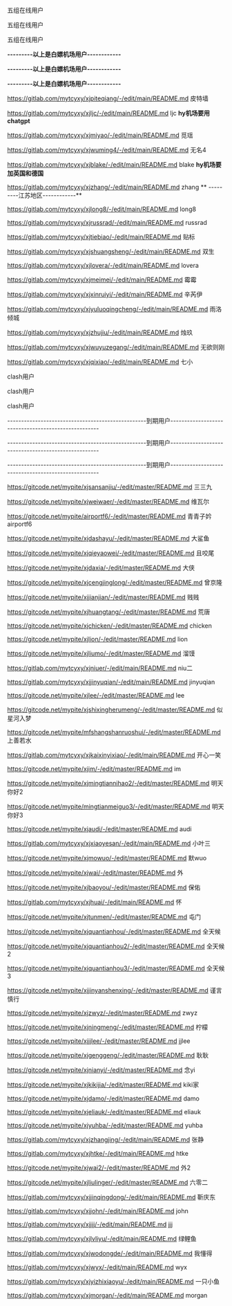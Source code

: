 五组在线用户

五组在线用户

五组在线用户       

**---------以上是白嫖机场用户------------**

**---------以上是白嫖机场用户------------**

**---------以上是白嫖机场用户------------**

https://gitlab.com/mytcyxy/xjpiteqiang/-/edit/main/README.md 皮特墙

https://gitlab.com/mytcyxy/xjljc/-/edit/main/README.md ljc **hy机场要用chatgpt**

https://gitlab.com/mytcyxy/xjmiyao/-/edit/main/README.md 觅瑶 

https://gitlab.com/mytcyxy/xjwuming4/-/edit/main/README.md 无名4 

https://gitlab.com/mytcyxy/xjblake/-/edit/main/README.md blake  **hy机场要加英国和德国**

https://gitlab.com/mytcyxy/xjzhang/-/edit/main/README.md zhang    ** ---------江苏地区------------**

https://gitlab.com/mytcyxy/xjlong8/-/edit/main/README.md long8 

https://gitlab.com/mytcyxy/xjrussrad/-/edit/main/README.md  russrad 

https://gitlab.com/mytcyxy/xjtiebiao/-/edit/main/README.md 贴标

https://gitlab.com/mytcyxy/xjshuangsheng/-/edit/main/README.md 双生  

https://gitlab.com/mytcyxy/xjlovera/-/edit/main/README.md lovera

https://gitlab.com/mytcyxy/xjmeimei/-/edit/main/README.md 霉霉

https://gitlab.com/mytcyxy/xjxinruiyi/-/edit/main/README.md 辛芮伊  

https://gitlab.com/mytcyxy/xjyuluoqingcheng/-/edit/main/README.md 雨洛倾城

https://gitlab.com/mytcyxy/xjzhujiu/-/edit/main/README.md 烛玖

https://gitlab.com/mytcyxy/xjwuyuzegang/-/edit/main/README.md 无欲则刚

https://gitlab.com/mytcyxy/xjqixiao/-/edit/main/README.md 七小


clash用户

clash用户

clash用户



--------------------------------------------------到期用户----------------------------------------------------

--------------------------------------------------到期用户----------------------------------------------------

--------------------------------------------------到期用户----------------------------------------------------

https://gitcode.net/mypite/xjsansanjiu/-/edit/master/README.md 三三九

https://gitcode.net/mypite/xjweiwaer/-/edit/master/README.md 维瓦尔

https://gitcode.net/mypite/airportf6/-/edit/master/README.md 青青子妗 airportf6

https://gitcode.net/mypite/xjdashayu/-/edit/master/README.md 大鲨鱼

https://gitcode.net/mypite/xjqieyaowei/-/edit/master/README.md 且咬尾

https://gitcode.net/mypite/xjdaxia/-/edit/master/README.md 大侠

https://gitcode.net/mypite/xjcengjinglong/-/edit/master/README.md 曾京隆

https://gitcode.net/mypite/xjjianjian/-/edit/master/README.md 贱贱

https://gitcode.net/mypite/xjhuangtang/-/edit/master/README.md 荒唐

https://gitcode.net/mypite/xjchicken/-/edit/master/README.md chicken

https://gitcode.net/mypite/xjlion/-/edit/master/README.md lion

https://gitcode.net/mypite/xjliumo/-/edit/master/README.md 溜馍

https://gitlab.com/mytcyxy/xjniuer/-/edit/main/README.md niu二

https://gitlab.com/mytcyxy/xjjinyuqian/-/edit/main/README.md jinyuqian

https://gitcode.net/mypite/xjlee/-/edit/master/README.md lee

https://gitcode.net/mypite/xjshixingherumeng/-/edit/master/README.md 似星河入梦

https://gitcode.net/mypite/mfshangshanruoshui/-/edit/master/README.md 上善若水

https://gitlab.com/mytcyxy/xjkaixinyixiao/-/edit/main/README.md 开心一笑

https://gitcode.net/mypite/xjim/-/edit/master/README.md im

https://gitcode.net/mypite/xjmingtiannihao2/-/edit/master/README.md 明天你好2

https://gitcode.net/mypite/mingtianmeiguo3/-/edit/master/README.md 明天你好3

https://gitcode.net/mypite/xjaudi/-/edit/master/README.md audi 

https://gitlab.com/mytcyxy/xjxiaoyesan/-/edit/main/README.md 小叶三

https://gitcode.net/mypite/xjmowuo/-/edit/master/README.md 默wuo

https://gitcode.net/mypite/xjwai/-/edit/master/README.md 外

https://gitcode.net/mypite/xjbaoyou/-/edit/master/README.md 保佑

https://gitlab.com/mytcyxy/xjhuai/-/edit/main/README.md 怀

https://gitcode.net/mypite/xjtunmen/-/edit/master/README.md 屯门

https://gitcode.net/mypite/xjquantianhou/-/edit/master/README.md 全天候

https://gitcode.net/mypite/xjquantianhou2/-/edit/master/README.md 全天候2

https://gitcode.net/mypite/xjquantianhou3/-/edit/master/README.md  全天候3

https://gitcode.net/mypite/xjjinyanshenxing/-/edit/master/README.md 谨言慎行

https://gitcode.net/mypite/xjzwyz/-/edit/master/README.md zwyz

https://gitcode.net/mypite/xjningmeng/-/edit/master/README.md 柠檬

https://gitcode.net/mypite/xjjjlee/-/edit/master/README.md jjlee

https://gitcode.net/mypite/xjgenggeng/-/edit/master/README.md 耿耿

https://gitcode.net/mypite/xjnianyi/-/edit/master/README.md 念yi

https://gitcode.net/mypite/xjkikijia/-/edit/master/README.md kiki家

https://gitcode.net/mypite/xjdamo/-/edit/master/README.md damo

https://gitcode.net/mypite/xjeliauk/-/edit/master/README.md eliauk

https://gitcode.net/mypite/xjyuhba/-/edit/master/README.md yuhba

https://gitlab.com/mytcyxy/xjzhangjing/-/edit/main/README.md 张静

https://gitlab.com/mytcyxy/xjhtke/-/edit/main/README.md htke 

https://gitcode.net/mypite/xjwai2/-/edit/master/README.md  外2

https://gitcode.net/mypite/xjliulinger/-/edit/master/README.md  六零二

https://gitlab.com/mytcyxy/xjjinqingdong/-/edit/main/README.md 靳庆东

https://gitlab.com/mytcyxy/xjjohn/-/edit/main/README.md john

https://gitlab.com/mytcyxy/xjjjj/-/edit/main/README.md jjj

https://gitlab.com/mytcyxy/xjlvliyu/-/edit/main/README.md 绿鲤鱼

https://gitlab.com/mytcyxy/xjwodongde/-/edit/main/README.md 我懂得 

https://gitlab.com/mytcyxy/xjwyx/-/edit/main/README.md wyx

https://gitlab.com/mytcyxy/xjyizhixiaoyu/-/edit/main/README.md 一只小鱼

https://gitlab.com/mytcyxy/xjmorgan/-/edit/main/README.md morgan
